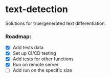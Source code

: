 # text-detection
Solutions for true/generated text differentiation.

### Roadmap:

- [X] Add tests data
- [X] Set up CI/CD testing
- [X] Add tests for other functions
- [X] Run on remote server
- [ ] Add run on the specific size
